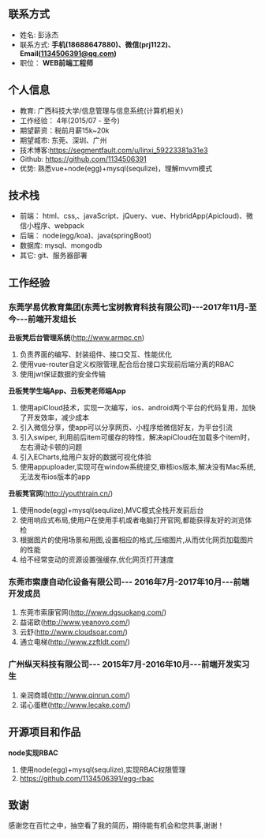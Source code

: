 ## 联系方式
- 姓名: 彭泳杰
- 联系方式: **手机(18688647880)、微信(prj1122)、Email(1134506391@qq.com)**
- 职位： **WEB前端工程师**

## 个人信息
- 教育: 广西科技大学/信息管理与信息系统(计算机相关)
- 工作经验： 4年(2015/07 - 至今)
- 期望薪资：税前月薪15k~20k
- 期望城市: 东莞、深圳、广州
- 技术博客:https://segmentfault.com/u/linxi_59223381a31e3
- Github: https://github.com/1134506391
- 优势: 熟悉vue+node(egg)+mysql(sequlize)，理解mvvm模式

## 技术栈
- 前端： html、css,、javaScript、jQuery、vue、HybridApp(Apicloud)、微信小程序、webpack
- 后端： node(egg/koa)、java(springBoot)
- 数据库: mysql、mongodb
- 其它: git、服务器部署

## 工作经验
### 东莞学易优教育集团(东莞七宝树教育科技有限公司)---2017年11月-至今---前端开发组长
**丑板凳后台管理系统**(http://www.armpc.cn)
1. 负责界面的编写、封装组件、接口交互、性能优化
2. 使用vue-router自定义权限管理,配合后台接口实现前后端分离的RBAC
3. 使用jwt保证数据的安全传输

**丑板凳学生端App、丑板凳老师端App**
1. 使用apiCloud技术，实现一次编写，ios、android两个平台的代码复用，加快了开发效率，减少成本
2. 引入微信分享，使app可以分享网页、小程序给微信好友，为平台引流
3. 引入swiper, 利用前后item可缓存的特性，解决apiCloud在加载多个item时，左右滑动卡顿的问题
4. 引入ECharts,给用户友好的数据可视化体验
5. 使用appuploader,实现可在window系统提交,审核ios版本,解决没有Mac系统,无法发布ios版本的app

**丑板凳官网**(http://youthtrain.cn/)
1. 使用node(egg)+mysql(sequlize),MVC模式全栈开发前后台
1. 使用响应式布局,使用户在使用手机或者电脑打开官网,都能获得友好的浏览体检
2. 根据图片的使用场景和用图,设置相应的格式,压缩图片,从而优化网页加载图片的性能
3. 给不经常变动的资源设置强缓存,优化网页打开速度

### 东莞市索康自动化设备有限公司--- 2016年7月-2017年10月---前端开发成员
1. 东莞市索康官网(http://www.dgsuokang.com/)
2. 益诺欧(http://www.yeanovo.com/)
3. 云舒(http://www.cloudsoar.com/)
4. 通立电梯(http://www.zzftldt.com/)

### 广州纵天科技有限公司--- 2015年7月-2016年10月---前端开发实习生
1. 亲润商城(http://www.qinrun.com/)
2. 诺心蛋糕(http://www.lecake.com/)
## 开源项目和作品
**node实现RBAC**
1. 使用node(egg)+mysql(sequlize),实现RBAC权限管理
2. https://github.com/1134506391/egg-rbac

## 致谢
感谢您在百忙之中，抽空看了我的简历，期待能有机会和您共事,谢谢！
